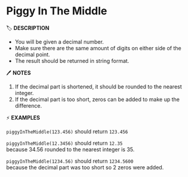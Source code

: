 # Piggy In The Middle

🏷️ **DESCRIPTION**

- You will be given a decimal number.
- Make sure there are the same amount of digits on either side of the decimal point.
- The result should be returned in string format.

🖊️ **NOTES**

1. If the decimal part is shortened, it should be rounded to the nearest integer.
2. If the decimal part is too short, zeros can be added to make up the difference.

⚡ **EXAMPLES**

`piggyInTheMiddle(123.456)` should return `123.456` <br>

`piggyInTheMiddle(12.3456)` should return `12.35` <br>
because 34.56 rounded to the nearest integer is 35.

`piggyInTheMiddle(1234.56)` should return `1234.5600` <br>
because the decimal part was too short so 2 zeros were added.
